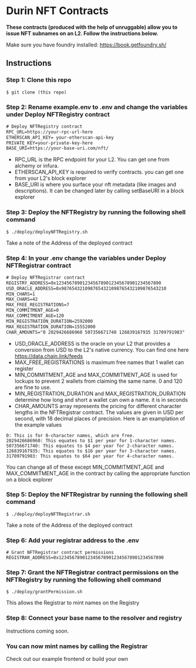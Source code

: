 # Durin NFT Contracts

**These contracts (produced with the help of unruggable) allow you to issue NFT subnames on an L2. Follow the instructions below.**

Make sure you have foundry installed:
https://book.getfoundry.sh/

## Instructions

### Step 1: Clone this repo

```shell
$ git clone (this repo)
```

### Step 2: Rename example.env to .env and change the variables under Deploy NFTRegistry contract

```txt
# Deploy NFTRegistry contract
RPC_URL=https://your-rpc-url-here
ETHERSCAN_API_KEY= your-etherscan-api-key
PRIVATE_KEY=your-private-key-here
BASE_URI=https://your-base-uri.com/nft/
```

- RPC_URL is the RPC endpoint for your L2. You can get one from alchemy or infura.
- ETHERSCAN_API_KEY is required to verify contracts. you can get one from your L2's block explorer
- BASE_URI is where you surface your nft metadata (like images and descriptions). It can be changed later by calling setBaseURI in a block explorer

### Step 3: Deploy the NFTRegistry by running the following shell command

```shell
$ ./deploy/deployNFTRegistry.sh
```

Take a note of the Address of the deployed contract

### Step 4: In your .env change the variables under Deploy NFTRegistrar contract

```txt
# Deploy NFTRegistrar contract
REGISTRY_ADDRESS=0x1234567890123456789012345678901234567890
USD_ORACLE_ADDRESS=0x9876543210987654321098765432109876543210
MIN_CHARS=1
MAX_CHARS=42
MAX_FREE_REGISTRATIONS=7
MIN_COMMITMENT_AGE=0
MAX_COMMITMENT_AGE=120
MIN_REGISTRATION_DURATION=2592000
MAX_REGISTRATION_DURATION=15552000
CHAR_AMOUNTS="0 2029426686960 507356671740 126839167935 31709791983"
```

- USD_ORACLE_ADDRESS is the oracle on your L2 that provides a conversion from USD to the L2's native currency. You can find one here https://data.chain.link/feeds
- MAX_FREE_REGISTRATIONS is maximum free names that 1 wallet can register
- MIN_COMMITMENT_AGE and MAX_COMMITMENT_AGE is used for lockups to prevent 2 wallets from claiming the same name. 0 and 120 are fine to use.
- MIN_REGISTRATION_DURATION and MAX_REGISTRATION_DURATION determine how long and short a wallet can own a name. it is in seconds
- CHAR_AMOUNTS array represents the pricing for different character lengths in the NFTRegistrar contract. The values are given in USD per second, with 18 decimal places of precision. Here is an examplation of the example values

```
0: This is for 0-character names, which are free.
2029426686960: This equates to $1 per year for 1-character names.
507356671740: This equates to $4 per year for 2-character names.
126839167935: This equates to $16 per year for 3-character names.
31709791983: This equates to $64 per year for 4-character names.
```

You can change all of these except MIN_COMMITMENT_AGE and MAX_COMMITMENT_AGE in the contract by calling the appropriate function on a block explorer

### Step 5: Deploy the NFTRegistrar by running the following shell command

```shell
$ ./deploy/deployNFTRegistrar.sh
```

Take a note of the Address of the deployed contract

### Step 6: Add your registrar address to the .env

```
# Grant NFTRegistrar contract permissions
REGISTRAR_ADDRESS=0x1234567890123456789012345678901234567890
```

### Step 7: Grant the NFTRegistrar contract permissions on the NFTRegistry by running the following shell command

```shell
$ ./deploy/grantPermission.sh
```

This allows the Registrar to mint names on the Registry

### Step 8: Connect your base name to the resolver and registry

Instructions coming soon.

### You can now mint names by calling the Registrar

Check out our example frontend or build your own
